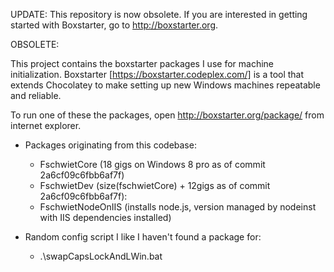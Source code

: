 
UPDATE:  This repository is now obsolete.  If you are interested in getting started with Boxstarter, go to http://boxstarter.org.

OBSOLETE:

This project contains the boxstarter packages I use for machine initialization.  Boxstarter [https://boxstarter.codeplex.com/] is a tool that extends Chocolatey to make setting up new Windows machines repeatable and reliable.

To run one of these the packages, open http://boxstarter.org/package/<packageName> from internet explorer.

* Packages originating from this codebase:
    * FschwietCore (18 gigs on Windows 8 pro as of commit 2a6cf09c6fbb6af7f)
    * FschwietDev  (size(fschwietCore) + 12gigs as of commit 2a6cf09c6fbb6af7f):
    * FschwietNodeOnIIS (installs node.js, version managed by nodeinst with IIS dependencies installed)
    
* Random config script I like I haven't found a package for:
    * .\swapCapsLockAndLWin.bat



